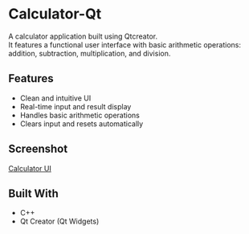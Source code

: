 # Calculator-Qt

A calculator application built using Qtcreator.  
It features a functional user interface with basic arithmetic operations: addition, subtraction, multiplication, and division.

## Features
- Clean and intuitive UI
- Real-time input and result display
- Handles basic arithmetic operations
- Clears input and resets automatically

## Screenshot
[Calculator UI](Calculator_ui.png)

## Built With
- C++
- Qt Creator (Qt Widgets)
